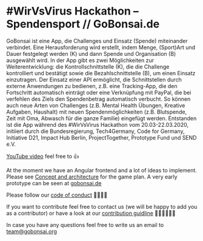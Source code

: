 # #WirVsVirus Hackathon – Spendensport // GoBonsai.de

GoBonsai ist eine App, die Challenges und Einsatz (Spende) miteinander verbindet.
Eine Herausforderung wird erstellt, indem Menge, (Sport)Art und Dauer festgelegt werden (K) und dann Spende und Organisation (B) ausgewählt wird.
In der App gibt es zwei Möglichkeiten zur Weiterentwicklung:
die Kontrollschnittstelle (K), die die Challenge kontrolliert und bestätigt sowie die Bezahlschnittstelle (B), um einen Einsatz einzutragen. Der Einsatz einer API ermöglicht, die Schnittstellen durch externe Anwendungen zu bedienen, z.B. eine Tracking-App, die den Fortschritt automatisch einträgt oder eine Verknüpfung mit PayPal, die bei verfehlen des Ziels den Spendenbetrag automatisch verbucht.
So können auch neue Arten von Challenges (z.B. Mental Health Übungen, Kreative Aufgaben, Haushalt) mit neuen Spendenmöglichkeiten (z.B. Blutspende, Zeit mit Oma, Abwasch für die ganze Familie) eingefügt werden.
Entstanden ist die App während des #WirVsVirus Hackathon vom 20.03-22.03.2020, initiiert durch die Bundesregierung, Tech4Germany, Code for Germany, Initiative D21, Impact Hub Berlin, ProjectTogether, Prototype Fund und SEND e.V.

[YouTube video](https://youtu.be/y0UAtoeRgl8) feel free to 👍

At the moment we have an Angular frontend and a lot of ideas to implement. Please see [Concept and architecture](https://github.com/MalteRei/wirvsvirus-hackathon-spendensport/Concept-and-Architecture) for the game plan. A very early prototype can be seen at [gobonsai.de](https://gobonsai.de/goals)

Please follow our [code of conduct](https://github.com/MalteRei/wirvsvirus-hackathon-spendensport/blob/master/CODE_OF_CONDUCT.md) 👨‍👩‍👧‍👦

If you want to contribute feel free to contact us (we will be happy to add you as a contributor) or have a look at our [contribution guidline](https://github.com/MalteRei/wirvsvirus-hackathon-spendensport/blob/master/CONTRIBUTING.md) 👩🏼‍💻👨🏼‍💻

In case you have any questions feel free to write us an email to team@gobonsai.org

